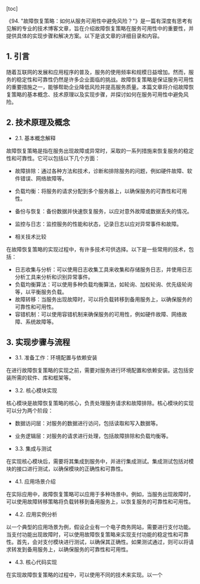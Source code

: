 
[toc]                    
                
                
《94. "故障恢复策略：如何从服务可用性中避免风险？"》是一篇有深度有思考有见解的专业的技术博客文章，旨在介绍故障恢复策略在服务可用性中的重要性，并提供具体的实现步骤和解决方案。以下是该文章的详细目录和内容。

## 1. 引言

随着互联网的发展和应用程序的普及，服务的使用频率和规模日益增加。然而，服务的稳定性和可靠性仍然是许多企业面临的挑战。故障恢复策略是保证服务可用性的重要措施之一，能够帮助企业降低风险并提高服务质量。本篇文章将介绍故障恢复策略的基本概念、技术原理以及实现步骤，并探讨如何在服务可用性中避免风险。

## 2. 技术原理及概念

- 2.1. 基本概念解释

故障恢复策略是指在服务出现故障或异常时，采取的一系列措施来恢复服务的稳定性和可靠性。它可以包括以下几个方面：

- 故障排除：通过各种方法和技术，诊断和排除服务的问题，例如硬件故障、软件错误、网络故障等。
- 负载均衡：将服务的请求分配到多个服务器上，以确保服务的可靠性和可用性。
- 备份与恢复：备份数据并快速恢复服务，以应对意外故障或数据丢失的情况。
- 监控与日志：监控服务的性能和状态，记录日志以应对异常事件和故障。

- 相关技术比较

在故障恢复策略的实现过程中，有许多技术可供选择。以下是一些常用的技术，包括：

- 日志收集与分析：可以使用日志收集工具来收集和存储服务日志，并使用日志分析工具来分析和识别异常事件。
- 负载均衡算法：可以使用多种负载均衡算法，如轮询、加权轮询、优先级轮询等，以平衡服务负载。
- 故障转移：当服务出现故障时，可以将负载转移到备用服务上，以确保服务的可靠性和可用性。
- 容错机制：可以使用容错机制来确保服务的可用性，例如硬件故障、网络故障、系统故障等。

## 3. 实现步骤与流程

- 3.1. 准备工作：环境配置与依赖安装

在进行故障恢复策略的实现之前，需要对服务进行环境配置和依赖安装。这包括安装所需的软件、库和框架等。

- 3.2. 核心模块实现

核心模块是故障恢复策略的核心，负责处理服务请求和故障排除。核心模块的实现可以分为两个阶段：

- 数据访问层：对服务的数据进行访问，包括读取和写入数据等。
- 业务逻辑层：对服务的请求进行处理，包括故障排除和负载均衡等。

- 3.3. 集成与测试

在实现核心模块后，需要将其集成到服务中，并进行集成测试。集成测试包括对模块的接口进行测试，以确保模块的正确性和可靠性。

- 4.1. 应用场景介绍

在实际应用中，故障恢复策略可以应用于多种场景中。例如，当服务出现故障时，可以使用故障转移策略将负载转移到备用服务上，以恢复服务的可靠性和可用性。

- 4.2. 应用实例分析

以一个典型的应用场景为例，假设企业有一个电子商务网站，需要进行支付功能。当支付功能出现故障时，可以使用故障恢复策略来实现支付功能的稳定性和可靠性。首先，会对支付模块进行测试，以确保其正确性。如果测试通过，则可以将请求转发到备用服务上，以确保服务的可靠性和可用性。

- 4.3. 核心代码实现

在实现故障恢复策略的过程中，可以使用不同的技术来实现。以一个

